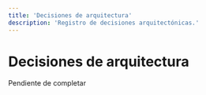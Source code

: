 ```yaml
---
title: 'Decisiones de arquitectura'
description: 'Registro de decisiones arquitectónicas.'
---
```


# Decisiones de arquitectura

Pendiente de completar
